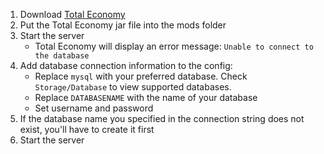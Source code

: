 1. Download [Total Economy](https://ore.spongepowered.org/Erigitic/Total-Economy/versions)
2. Put the Total Economy jar file into the mods folder
3. Start the server
   - Total Economy will display an error message: `Unable to connect to the database`
4. Add database connection information to the config:
    - Replace `mysql` with your preferred database. Check `Storage/Database` to view supported databases.
    - Replace `DATABASENAME` with the name of your database
    - Set username and password
5. If the database name you specified in the connection string does not exist, you'll have to create it first
6. Start the server